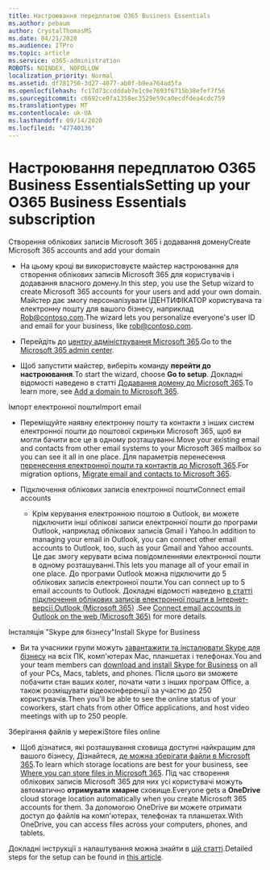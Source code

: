 ```yaml
---
title: Настроювання передплатою O365 Business Essentials
ms.author: pebaum
author: CrystalThomasMS
ms.date: 04/21/2020
ms.audience: ITPro
ms.topic: article
ms.service: o365-administration
ROBOTS: NOINDEX, NOFOLLOW
localization_priority: Normal
ms.assetid: df781750-3d27-4077-ab0f-b9ea764ad5fa
ms.openlocfilehash: fc17d73ccdddab7e1c9e7693f6715b38efef7f56
ms.sourcegitcommit: c6692ce0fa1358ec3529e59ca0ecdfdea4cdc759
ms.translationtype: MT
ms.contentlocale: uk-UA
ms.lasthandoff: 09/14/2020
ms.locfileid: "47740136"
---
```

# <a name="setting-up-your-o365-business-essentials-subscription"></a><span data-ttu-id="9e3ff-102">Настроювання передплатою O365 Business Essentials</span><span class="sxs-lookup"><span data-stu-id="9e3ff-102">Setting up your O365 Business Essentials subscription</span></span>

<span data-ttu-id="9e3ff-103">Створення облікових записів Microsoft 365 і додавання домену</span><span class="sxs-lookup"><span data-stu-id="9e3ff-103">Create Microsoft 365 accounts and add your domain</span></span>
  
- <span data-ttu-id="9e3ff-104">На цьому кроці ви використовуєте майстер настроювання для створення облікових записів Microsoft 365 для користувачів і додавання власного домену.</span><span class="sxs-lookup"><span data-stu-id="9e3ff-104">In this step, you use the Setup wizard to create Microsoft 365 accounts for your users and add your own domain.</span></span> <span data-ttu-id="9e3ff-105">Майстер дає змогу персоналізувати ІДЕНТИФІКАТОР користувача та електронну пошту для вашого бізнесу, наприклад [Rob@contoso.com](mailto:rob@contoso.com).</span><span class="sxs-lookup"><span data-stu-id="9e3ff-105">The wizard lets you personalize everyone's user ID and email for your business, like [rob@contoso.com](mailto:rob@contoso.com).</span></span>
    
- <span data-ttu-id="9e3ff-106">Перейдіть до [центру адміністрування Microsoft 365](https://login.partner.microsoftonline.cn/).</span><span class="sxs-lookup"><span data-stu-id="9e3ff-106">Go to the [Microsoft 365 admin center](https://login.partner.microsoftonline.cn/).</span></span>
    
- <span data-ttu-id="9e3ff-107">Щоб запустити майстер, виберіть команду **перейти до настроювання**.</span><span class="sxs-lookup"><span data-stu-id="9e3ff-107">To start the wizard, choose **Go to setup**.</span></span> <span data-ttu-id="9e3ff-108">Докладні відомості наведено в статті [Додавання домену до Microsoft 365](https://docs.microsoft.com/microsoft-365/admin/setup/add-domain).</span><span class="sxs-lookup"><span data-stu-id="9e3ff-108">To learn more, see [Add a domain to Microsoft 365](https://docs.microsoft.com/microsoft-365/admin/setup/add-domain).</span></span>
    
<span data-ttu-id="9e3ff-109">Імпорт електронної пошти</span><span class="sxs-lookup"><span data-stu-id="9e3ff-109">Import email</span></span>
  
- <span data-ttu-id="9e3ff-110">Переміщуйте наявну електронну пошту та контакти з інших систем електронної пошти до поштової скриньки Microsoft 365, щоб ви могли бачити все це в одному розташуванні.</span><span class="sxs-lookup"><span data-stu-id="9e3ff-110">Move your existing email and contacts from other email systems to your Microsoft 365 mailbox so you can see it all in one place.</span></span> <span data-ttu-id="9e3ff-111">Для параметрів перенесення [перенесення електронної пошти та контактів до Microsoft 365](https://docs.microsoft.com/microsoft-365/admin/setup/migrate-email-and-contacts-admin).</span><span class="sxs-lookup"><span data-stu-id="9e3ff-111">For migration options, [Migrate email and contacts to Microsoft 365](https://docs.microsoft.com/microsoft-365/admin/setup/migrate-email-and-contacts-admin).</span></span>
    
- <span data-ttu-id="9e3ff-112">Підключення облікових записів електронної пошти</span><span class="sxs-lookup"><span data-stu-id="9e3ff-112">Connect email accounts</span></span>
    
  - <span data-ttu-id="9e3ff-113">Крім керування електронною поштою в Outlook, ви можете підключити інші облікові записи електронної пошти до програми Outlook, наприклад облікових записів Gmail і Yahoo.</span><span class="sxs-lookup"><span data-stu-id="9e3ff-113">In addition to managing your email in Outlook, you can connect other email accounts to Outlook, too, such as your Gmail and Yahoo accounts.</span></span> <span data-ttu-id="9e3ff-114">Це дає змогу керувати всіма повідомленнями електронної пошти в одному розташуванні.</span><span class="sxs-lookup"><span data-stu-id="9e3ff-114">This lets you manage all of your email in one place.</span></span> <span data-ttu-id="9e3ff-115">До програми Outlook можна підключити до 5 облікових записів електронної пошти.</span><span class="sxs-lookup"><span data-stu-id="9e3ff-115">You can connect up to 5 email accounts to Outlook.</span></span> <span data-ttu-id="9e3ff-116">Докладні відомості наведено [в статті підключення облікових записів електронної пошти в Інтернет-версії Outlook (Microsoft 365)](https://support.office.com/Article/Connect-email-accounts-in-Outlook-on-the-web-Office-365-d7012ff0-924f-4f78-8aca-c3912d886c4d) .</span><span class="sxs-lookup"><span data-stu-id="9e3ff-116">See [Connect email accounts in Outlook on the web (Microsoft 365)](https://support.office.com/Article/Connect-email-accounts-in-Outlook-on-the-web-Office-365-d7012ff0-924f-4f78-8aca-c3912d886c4d) for more details.</span></span> 
    
<span data-ttu-id="9e3ff-117">Інсталяція "Skype для бізнесу"</span><span class="sxs-lookup"><span data-stu-id="9e3ff-117">Install Skype for Business</span></span>
  
- <span data-ttu-id="9e3ff-118">Ви та учасники групи можуть [завантажити та інсталювати Skype для бізнесу](https://support.office.com/Article/download-and-install-Skype-for-Business-8a0d4da8-9d58-44f9-9759-5c8f340cb3fb) на всіх ПК, комп'ютерах Mac, планшетах і телефонах.</span><span class="sxs-lookup"><span data-stu-id="9e3ff-118">You and your team members can [download and install Skype for Business](https://support.office.com/Article/download-and-install-Skype-for-Business-8a0d4da8-9d58-44f9-9759-5c8f340cb3fb) on all of your PCs, Macs, tablets, and phones.</span></span> <span data-ttu-id="9e3ff-119">Після цього ви зможете побачити стан ваших колег, почати чати з інших програм Office, а також розміщувати відеоконференції за участю до 250 користувачів.</span><span class="sxs-lookup"><span data-stu-id="9e3ff-119">Then you'll be able to see the online status of your coworkers, start chats from other Office applications, and host video meetings with up to 250 people.</span></span> 
    
<span data-ttu-id="9e3ff-120">Зберігання файлів у мережі</span><span class="sxs-lookup"><span data-stu-id="9e3ff-120">Store files online</span></span>
  
- <span data-ttu-id="9e3ff-121">Щоб дізнатися, які розташування сховища доступні найкращим для вашого бізнесу, Дізнайтеся, [де можна зберігати файли в Microsoft 365](https://support.office.com/article/c7c20284-bc94-47f4-9728-d28e9daf0790.aspx).</span><span class="sxs-lookup"><span data-stu-id="9e3ff-121">To learn which storage locations are best for your business, see [Where you can store files in Microsoft 365](https://support.office.com/article/c7c20284-bc94-47f4-9728-d28e9daf0790.aspx).</span></span> <span data-ttu-id="9e3ff-122">Під час створення облікових записів Microsoft 365 для них усі користувачі можуть автоматично **отримувати хмарне** сховище.</span><span class="sxs-lookup"><span data-stu-id="9e3ff-122">Everyone gets a **OneDrive** cloud storage location automatically when you create Microsoft 365 accounts for them.</span></span> <span data-ttu-id="9e3ff-123">За допомогою OneDrive ви можете отримати доступ до файлів на комп'ютерах, телефонах та планшетах.</span><span class="sxs-lookup"><span data-stu-id="9e3ff-123">With OneDrive, you can access files across your computers, phones, and tablets.</span></span> 
    
<span data-ttu-id="9e3ff-124">Докладні інструкції з налаштування можна знайти в [цій статті](https://docs.microsoft.com/microsoft-365/admin/setup/setup).</span><span class="sxs-lookup"><span data-stu-id="9e3ff-124">Detailed steps for the setup can be found in [this article](https://docs.microsoft.com/microsoft-365/admin/setup/setup).</span></span>
  

